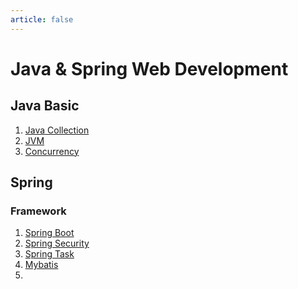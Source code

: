 ```yaml
---
article: false
---
```


# Java & Spring Web Development
## Java Basic
1. [Java Collection](java-collection.md)
2. [JVM](jvm.md)
3. [Concurrency](java-concurrency.md)

## Spring
### Framework
1. [Spring Boot]()
2. [Spring Security]()
3. [Spring Task]()
4. [Mybatis]()
5. 

